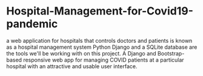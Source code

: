 # Hospital-Management-for-Covid19-pandemic
a web application for hospitals that controls doctors and patients is known as a hospital management system Python Django and a SQLite database are the tools we'll be working with on this project. A Django and Bootstrap-based responsive web app for managing COVID patients at a particular hospital with an attractive and usable user interface.

